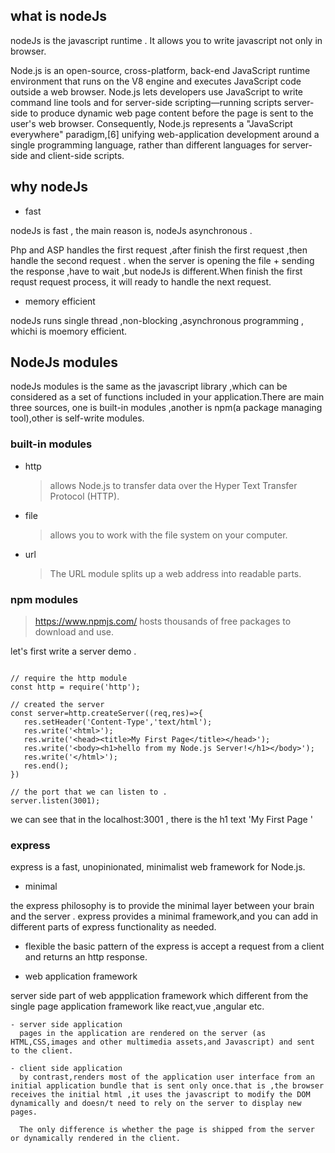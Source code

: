 ## what is nodeJs

nodeJs is the javascript runtime . It allows you to write javascript not only in browser.

Node.js is an open-source, cross-platform, back-end JavaScript runtime environment that runs on the V8 engine and executes JavaScript code outside a web browser. Node.js lets developers use JavaScript to write command line tools and for server-side scripting—running scripts server-side to produce dynamic web page content before the page is sent to the user's web browser. Consequently, Node.js represents a "JavaScript everywhere" paradigm,[6] unifying web-application development around a single programming language, rather than different languages for server-side and client-side scripts.

## why nodeJs

- fast

nodeJs is fast , the main reason is, nodeJs asynchronous .

Php and ASP handles the first request ,after finish the first request ,then handle the second request . when the server is opening the file + sending the response ,have to wait ,but nodeJs is different.When finish the first requst request process, it will ready to handle the next request.

- memory efficient

nodeJs runs single thread ,non-blocking ,asynchronous programming , whichi is moemory efficient.

## NodeJs modules

nodeJs modules is the same as the javascript library ,which can be considered as a set of functions included in your application.There are main three sources, one is built-in modules ,another is npm(a package managing tool),other is self-write modules.

### built-in modules

- http

  > allows Node.js to transfer data over the Hyper Text Transfer Protocol (HTTP).

- file
  > allows you to work with the file system on your computer.
- url
  > The URL module splits up a web address into readable parts.

### npm modules

> https://www.npmjs.com/ hosts thousands of free packages to download and use.

let's first write a server demo .

```

// require the http module
const http = require('http');

// created the server
const server=http.createServer((req,res)=>{
   res.setHeader('Content-Type','text/html');
   res.write('<html>');
   res.write('<head><title>My First Page</title></head>');
   res.write('<body><h1>hello from my Node.js Server!</h1></body>');
   res.write('</html>');
   res.end();
})

// the port that we can listen to .
server.listen(3001);

```

we can see that in the localhost:3001 , there is the h1 text 'My First Page '

### express

express is a fast, unopinionated, minimalist web framework for Node.js.

- minimal

the express philosophy is to provide the minimal layer between your brain and the server . express provides a minimal framework,and you can add in different parts of express functionality as needed.

- flexible
  the basic pattern of the express is accept a request from a client and returns an http response.

- web application framework

server side part of web appplication framework which different from the single page application framework like react,vue ,angular etc.

    - server side application 
      pages in the application are rendered on the server (as HTML,CSS,images and other multimedia assets,and Javascript) and sent to the client.
    
    - client side application
      by contrast,renders most of the application user interface from an initial application bundle that is sent only once.that is ,the browser receives the initial html ,it uses the javascript to modify the DOM dynamically and doesn/t need to rely on the server to display new pages.

      The only difference is whether the page is shipped from the server or dynamically rendered in the client.

  



  